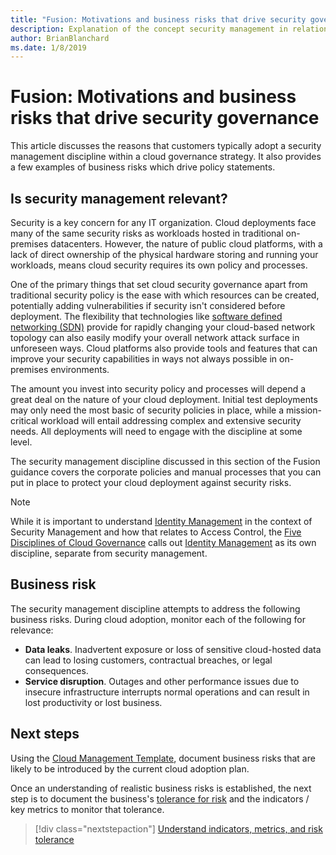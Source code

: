 ```yaml
---
title: "Fusion: Motivations and business risks that drive security governance"
description: Explanation of the concept security management in relation to cloud governance
author: BrianBlanchard
ms.date: 1/8/2019
---
```


# Fusion: Motivations and business risks that drive security governance

This article discusses the reasons that customers typically adopt a security management discipline within a cloud governance strategy. It also provides a few examples of business risks which drive policy statements.

## Is security management relevant?

Security is a key concern for any IT organization. Cloud deployments face many of the same security risks as workloads hosted in traditional on-premises datacenters. However, the nature of public cloud platforms, with a lack of direct ownership of the physical hardware storing and running your workloads, means cloud security requires its own policy and processes.

One of the primary things that set cloud security governance apart from traditional security policy is the ease with which resources can be created, potentially adding vulnerabilities if security isn't considered before deployment. The flexibility that technologies like [software defined networking (SDN)](../../infrastructure/software-defined-networking/overview.md) provide for rapidly changing your cloud-based network topology can also easily modify your overall network attack surface in unforeseen ways. Cloud platforms also provide tools and features that can improve your security capabilities in ways not always possible in on-premises environments. 

The amount you invest into security policy and processes will depend a great deal on the nature of your cloud deployment. Initial test deployments may only need the most basic of security policies in place, while a mission-critical workload will entail addressing complex and extensive security needs. All deployments will need to engage with the discipline at some level.

The security management discipline discussed in this section of the Fusion guidance covers the corporate policies and manual processes that you can put in place to protect your cloud deployment against security risks.

> [!NOTE]
>While it is important to understand [Identity Management](../identity-management/overview.md) in the context of Security Management and how that relates to Access Control, the [Five Disciplines of Cloud Governance](../overview.md) calls out [Identity Management](../identity-management/overview.md) as its own discipline, separate from security management.

## Business risk

The security management discipline attempts to address the following business risks. During cloud adoption, monitor each of the following for relevance:

- **Data leaks**. Inadvertent exposure or loss of sensitive cloud-hosted data can lead to losing customers, contractual breaches, or legal consequences.
- **Service disruption**. Outages and other performance issues due to insecure infrastructure interrupts normal operations and can result in lost productivity or lost business.

## Next steps

Using the [Cloud Management Template](./template.md), document business risks that are likely to be introduced by the current cloud adoption plan.

Once an understanding of realistic business risks is established, the next step is to document the business's [tolerance for risk](./metrics-tolerance.md) and the indicators / key metrics to monitor that tolerance.

> [!div class="nextstepaction"]
> [Understand indicators, metrics, and risk tolerance](./metrics-tolerance.md)
